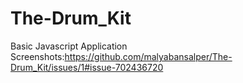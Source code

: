 # The-Drum_Kit
Basic Javascript Application
Screenshots:https://github.com/malyabansalper/The-Drum_Kit/issues/1#issue-702436720
